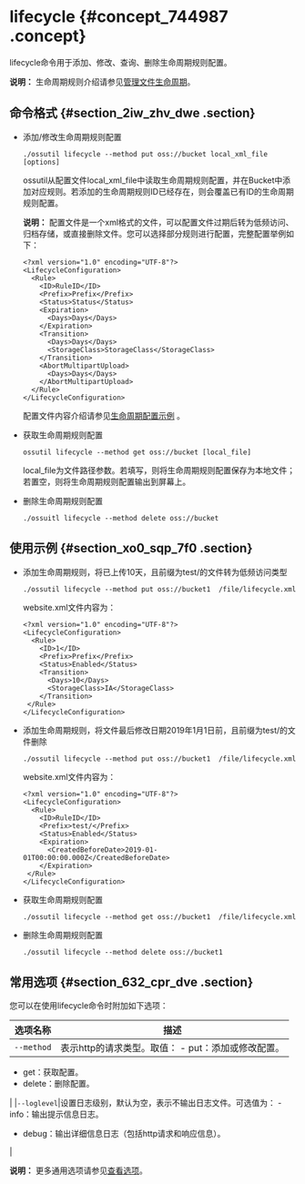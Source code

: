 # lifecycle {#concept_744987 .concept}

lifecycle命令用于添加、修改、查询、删除生命周期规则配置。

**说明：** 生命周期规则介绍请参见[管理文件生命周期](../../../../cn.zh-CN/开发指南/文件生命周期/管理文件生命周期.md#)。

## 命令格式 {#section_2iw_zhv_dwe .section}

-   添加/修改生命周期规则配置

    ``` {#codeblock_g9q_6fi_lv6}
    ./ossutil lifecycle --method put oss://bucket local_xml_file [options]
    ```

    ossutil从配置文件local\_xml\_file中读取生命周期规则配置，并在Bucket中添加对应规则。若添加的生命周期规则ID已经存在，则会覆盖已有ID的生命周期规则配置。

    **说明：** 配置文件是一个xml格式的文件，可以配置文件过期后转为低频访问、归档存储，或直接删除文件。您可以选择部分规则进行配置，完整配置举例如下：

    ``` {#codeblock_zg9_mu0_50r}
    <?xml version="1.0" encoding="UTF-8"?>
    <LifecycleConfiguration>
      <Rule>
        <ID>RuleID</ID>
        <Prefix>Prefix</Prefix>
        <Status>Status</Status>
        <Expiration>
          <Days>Days</Days>
        </Expiration>
        <Transition>
          <Days>Days</Days>
          <StorageClass>StorageClass</StorageClass>
        </Transition>
        <AbortMultipartUpload>
          <Days>Days</Days>
        </AbortMultipartUpload>
      </Rule>
    </LifecycleConfiguration>
    ```

    配置文件内容介绍请参见[生命周期配置示例](../../../../cn.zh-CN/开发指南/文件生命周期/生命周期配置示例.md#) 。

-   获取生命周期规则配置

    ``` {#codeblock_gy0_orp_8t2}
    ossutil lifecycle --method get oss://bucket [local_file]
    ```

    local\_file为文件路径参数。若填写，则将生命周期规则配置保存为本地文件；若置空，则将生命周期规则配置输出到屏幕上。

-   删除生命周期规则配置

    ``` {#codeblock_gxn_k9h_1qb}
    ./ossuitl lifecycle --method delete oss://bucket
    ```


## 使用示例 {#section_xo0_sqp_7f0 .section}

-   添加生命周期规则，将已上传10天，且前缀为test/的文件转为低频访问类型

    ``` {#codeblock_7am_73d_kc4}
    ./ossutil lifecycle --method put oss://bucket1  /file/lifecycle.xml
    ```

    website.xml文件内容为：

    ``` {#codeblock_y97_m4t_oy1}
    <?xml version="1.0" encoding="UTF-8"?>
    <LifecycleConfiguration>
      <Rule>
        <ID>1</ID>
        <Prefix>Prefix</Prefix>
        <Status>Enabled</Status>
        <Transition>
          <Days>10</Days>
          <StorageClass>IA</StorageClass>
        </Transition>
     </Rule>
    </LifecycleConfiguration>
    ```

-   添加生命周期规则，将文件最后修改日期2019年1月1日前，且前缀为test/的文件删除

    ``` {#codeblock_84x_m7p_1yf}
    ./ossutil lifecycle --method put oss://bucket1  /file/lifecycle.xml
    ```

    website.xml文件内容为：

    ``` {#codeblock_x3u_77l_gpk}
    <?xml version="1.0" encoding="UTF-8"?>
    <LifecycleConfiguration>
      <Rule>
        <ID>RuleID</ID>
        <Prefix>test/</Prefix>
        <Status>Enabled</Status>
        <Expiration>
          <CreatedBeforeDate>2019-01-01T00:00:00.000Z</CreatedBeforeDate>
        </Expiration>
     </Rule>
    </LifecycleConfiguration>
    ```

-   获取生命周期规则配置

    ``` {#codeblock_mau_wb3_tsc}
    ./ossutil lifecycle --method get oss://bucket1  /file/lifecycle.xml
    ```

-   删除生命周期规则配置

    ``` {#codeblock_bc7_d4w_ngs}
    ./ossutil lifecycle --method delete oss://bucket1  
    ```


## 常用选项 {#section_632_cpr_dve .section}

您可以在使用lifecycle命令时附加如下选项：

|选项名称|描述|
|----|--|
|`--method`|表示http的请求类型。取值： -   put：添加或修改配置。
-   get：获取配置。
-   delete：删除配置。

 |
|`--loglevel`|设置日志级别，默认为空，表示不输出日志文件。可选值为： -   info：输出提示信息日志。
-   debug：输出详细信息日志（包括http请求和响应信息）。

 |

**说明：** 更多通用选项请参见[查看选项](cn.zh-CN/常用工具/命令行工具ossutil/查看选项.md#)。

